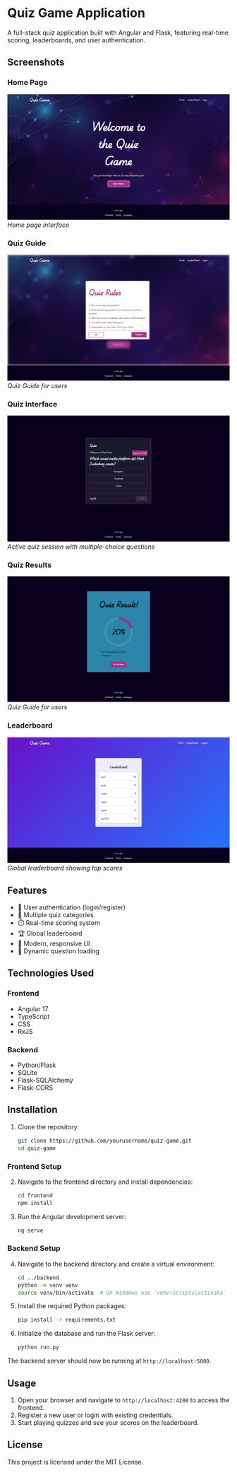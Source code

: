 # Quiz Game Application

A full-stack quiz application built with Angular and Flask, featuring real-time scoring, leaderboards, and user authentication.

## Screenshots

### Home Page
![Home Page](./screenshots/Home.png)
*Home page interface*

### Quiz Guide
![Quiz Guide](./screenshots/guide.png)
*Quiz Guide for users*

### Quiz Interface
![Quiz Interface](./screenshots/quiz.png)
*Active quiz session with multiple-choice questions*

### Quiz Results
![Quiz Results](./screenshots/result.png)
*Quiz Guide for users*

### Leaderboard
![Leaderboard](./screenshots/leaderboard.png)
*Global leaderboard showing top scores*

## Features

- 🔐 User authentication (login/register)
- 📝 Multiple quiz categories
- ⏱️ Real-time scoring system
- 🏆 Global leaderboard
- 🎨 Modern, responsive UI
- 🔄 Dynamic question loading

## Technologies Used

### Frontend
- Angular 17
- TypeScript
- CSS
- RxJS

### Backend
- Python/Flask
- SQLite
- Flask-SQLAlchemy
- Flask-CORS

## Installation

1. Clone the repository:
    ```bash
    git clone https://github.com/yourusername/quiz-game.git
    cd quiz-game
    ```

### Frontend Setup

2. Navigate to the frontend directory and install dependencies:
    ```bash
    cd frontend
    npm install
    ```

3. Run the Angular development server:
    ```bash
    ng serve
    ```

### Backend Setup

4. Navigate to the backend directory and create a virtual environment:
    ```bash
    cd ../backend
    python -m venv venv
    source venv/bin/activate  # On Windows use `venv\Scripts\activate`
    ```

5. Install the required Python packages:
    ```bash
    pip install -r requirements.txt
    ```

6. Initialize the database and run the Flask server:
    ```bash
    python run.py
    ```

The backend server should now be running at `http://localhost:5000`.

## Usage

1. Open your browser and navigate to `http://localhost:4200` to access the frontend.
2. Register a new user or login with existing credentials.
3. Start playing quizzes and see your scores on the leaderboard.

## License

This project is licensed under the MIT License.